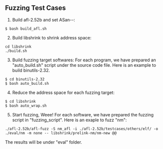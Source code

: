 ## Fuzzing Test Cases
1. Build afl-2.52b and set ASan--:
```
$ bash build_afl.sh
```
2. Build libshrink to shrink address space:
```
cd libshrink
./build.sh
```
3. Build fuzzing target softwares:
For each program, we have prepared an "auto_build.sh" script under the source code file. Here is an example to build binutils-2.32.
```
$ cd binutils-2.32
$ bash auto_build.sh
```
4. Reduce the address space for each fuzzing target:
```
$ cd libshrink
$ bash auto_wrap.sh
```
5. Start fuzzing, Weee!
For each software, we have prepared the fuzzing script in "fuzzing_script". Here is an exaple to fuzz "nm":
```
./afl-2.52b/afl-fuzz -S nm_afl -i ./afl-2.52b/testcases/others/elf/ -o ./eval/nm -m none -- libshrink/prelink-nm/nm-new @@
```
The results will be under "eval" folder.
